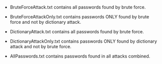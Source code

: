 - BruteForceAttack.txt contains all passwords found by brute force.  

- BruteForceAttackOnly.txt contains passwords ONLY found by brute force and not by dictionary attack.  

- DictionaryAttack.txt contains all passwords found by brute force.  

- DictionaryAttackOnly.txt contains passwords ONLY found by dictionary attack and not by brute force.  

- AllPasswords.txt contains passwords found in all attacks combined.